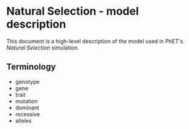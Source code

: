 # Natural Selection - model description

This document is a high-level description of the model used in PhET's _Natural Selection_ simulation.


## Terminology

* genotype
* gene
* trait
* mutation
* dominant
* recessive
* alleles